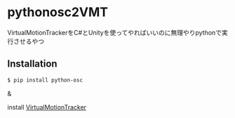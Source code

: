 # pythonosc2VMT

VirtualMotionTrackerをC#とUnityを使ってやればいいのに無理やりpythonで実行させるやつ

## Installation

```bash
$ pip install python-osc
```

&

install [VirtualMotionTracker](https://github.com/gpsnmeajp/VirtualMotionTracker/)